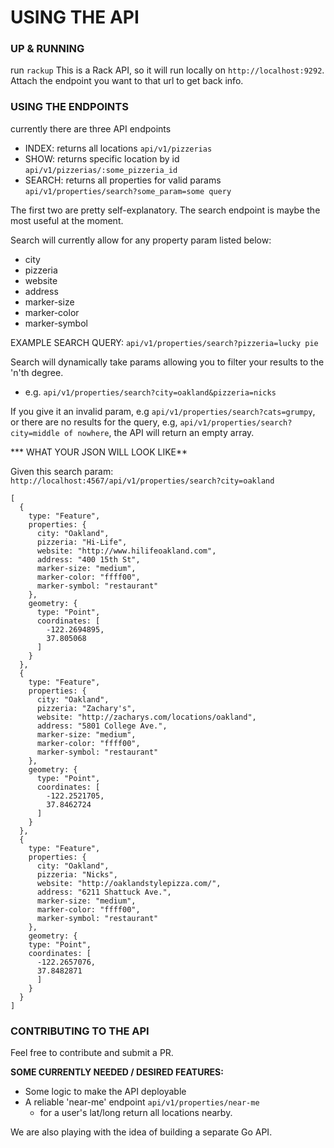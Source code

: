 # USING THE API

### UP & RUNNING
run `rackup`
This is a Rack API, so it will run locally on `http://localhost:9292`.
Attach the endpoint you want to that url to get back info.

### USING THE ENDPOINTS
currently there are three API endpoints

- INDEX: returns all locations `api/v1/pizzerias`
- SHOW: returns specific location by id `api/v1/pizzerias/:some_pizzeria_id`
- SEARCH: returns all properties for valid params `api/v1/properties/search?some_param=some query`

The first two are pretty self-explanatory.
The search endpoint is maybe the most useful at the moment.

Search will currently allow for any property param listed below:

- city
- pizzeria
- website
- address
- marker-size
- marker-color
- marker-symbol

EXAMPLE SEARCH QUERY: `api/v1/properties/search?pizzeria=lucky pie`

Search will dynamically take params allowing you to filter your results to the 'n'th degree.
- e.g. `api/v1/properties/search?city=oakland&pizzeria=nicks`

If you give it an invalid param, e.g `api/v1/properties/search?cats=grumpy`, or there are no results for the query, e.g, `api/v1/properties/search?city=middle of nowhere`, the API will return an empty array.


*** WHAT YOUR JSON WILL LOOK LIKE**

Given this search param: `http://localhost:4567/api/v1/properties/search?city=oakland`

```
[
  {
    type: "Feature",
    properties: {
      city: "Oakland",
      pizzeria: "Hi-Life",
      website: "http://www.hilifeoakland.com",
      address: "400 15th St",
      marker-size: "medium",
      marker-color: "ffff00",
      marker-symbol: "restaurant"
    },
    geometry: {
      type: "Point",
      coordinates: [
        -122.2694895,
        37.805068
      ]
    }
  },
  {
    type: "Feature",
    properties: {
      city: "Oakland",
      pizzeria: "Zachary's",
      website: "http://zacharys.com/locations/oakland",
      address: "5801 College Ave.",
      marker-size: "medium",
      marker-color: "ffff00",
      marker-symbol: "restaurant"
    },
    geometry: {
      type: "Point",
      coordinates: [
        -122.2521705,
        37.8462724
      ]
    }
  },
  {
    type: "Feature",
    properties: {
      city: "Oakland",
      pizzeria: "Nicks",
      website: "http://oaklandstylepizza.com/",
      address: "6211 Shattuck Ave.",
      marker-size: "medium",
      marker-color: "ffff00",
      marker-symbol: "restaurant"
    },
    geometry: {
    type: "Point",
    coordinates: [
      -122.2657076,
      37.8482871
      ]
    }
  }
]

```

### CONTRIBUTING TO THE API
Feel free to contribute and submit a PR.

**SOME CURRENTLY NEEDED / DESIRED FEATURES:**

- Some logic to make the API deployable
- A reliable 'near-me' endpoint `api/v1/properties/near-me`
  - for a user's lat/long return all locations nearby.

We are also playing with the idea of building a separate Go API.
